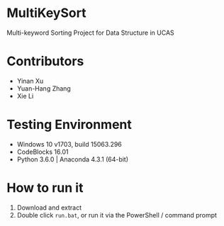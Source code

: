 # MultiKeySort
Multi-keyword Sorting Project for Data Structure in UCAS

# Contributors
- Yinan Xu
- Yuan-Hang Zhang
- Xie Li

# Testing Environment
- Windows 10 v1703, build 15063.296
- CodeBlocks 16.01
- Python 3.6.0 | Anaconda 4.3.1 (64-bit)

# How to run it
1. Download and extract
2. Double click `run.bat`, or run it via the PowerShell / command prompt
